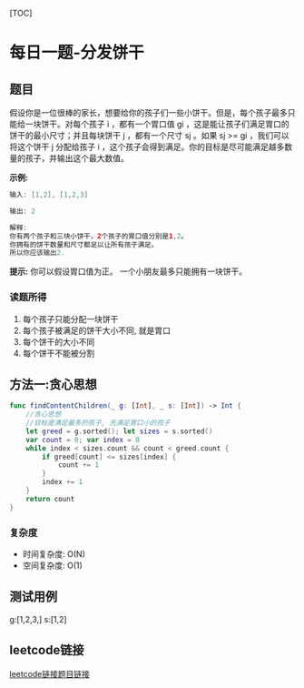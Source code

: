 [TOC]

# 每日一题-分发饼干

## 题目
假设你是一位很棒的家长，想要给你的孩子们一些小饼干。但是，每个孩子最多只能给一块饼干。对每个孩子 i ，都有一个胃口值 gi ，这是能让孩子们满足胃口的饼干的最小尺寸；并且每块饼干 j ，都有一个尺寸 sj 。如果 sj >= gi ，我们可以将这个饼干 j 分配给孩子 i ，这个孩子会得到满足。你的目标是尽可能满足越多数量的孩子，并输出这个最大数值。  

**示例:**  
```java
输入: [1,2], [1,2,3]

输出: 2

解释: 
你有两个孩子和三块小饼干，2个孩子的胃口值分别是1,2。
你拥有的饼干数量和尺寸都足以让所有孩子满足。
所以你应该输出2.
```

**提示:**
你可以假设胃口值为正。
一个小朋友最多只能拥有一块饼干。

### 读题所得
1. 每个孩子只能分配一块饼干
2. 每个孩子被满足的饼干大小不同, 就是胃口
3. 每个饼干的大小不同
4. 每个饼干不能被分割

## 方法一:贪心思想
```swift
func findContentChildren(_ g: [Int], _ s: [Int]) -> Int {
    //贪心思想
    //目标是满足最多的孩子, 先满足胃口小的孩子
    let greed = g.sorted(); let sizes = s.sorted()
    var count = 0; var index = 0
    while index < sizes.count && count < greed.count {
        if greed[count] <= sizes[index] {
            count += 1
        }
        index += 1
    }
    return count
}
```
### 复杂度
* 时间复杂度: O(N)
* 空间复杂度: O(1)

## 测试用例
g:[1,2,3,] s:[1,2]  

## leetcode链接
[leetcode链接题目链接](https://leetcode-cn.com/problems/assign-cookies/)   
